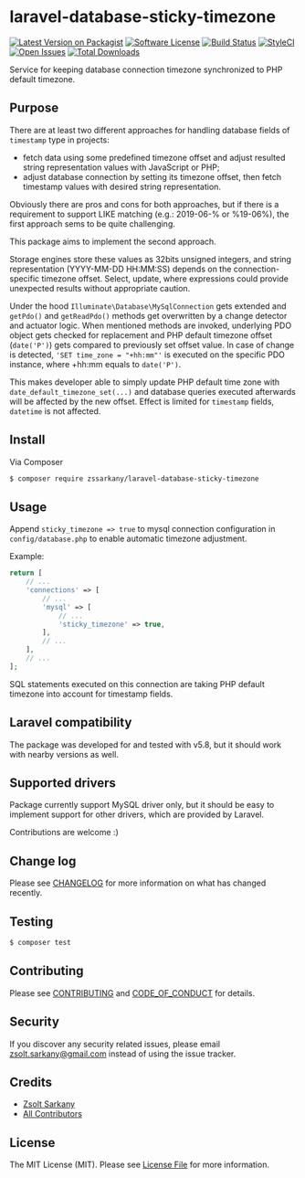 # laravel-database-sticky-timezone

[![Latest Version on Packagist][ico-version]][link-packagist]
[![Software License][ico-license]](LICENSE.md)
[![Build Status][ico-travis]][link-travis]
[![StyleCI](https://github.styleci.io/repos/190005727/shield?branch=master)](https://github.styleci.io/repos/190005727)
[![Open Issues][ico-issues]][link-issues]
[![Total Downloads][ico-downloads]][link-downloads]

Service for keeping database connection timezone synchronized to PHP default timezone.

## Purpose

There are at least two different approaches for handling database fields of
`timestamp` type in projects:

- fetch data using some predefined timezone offset and adjust resulted string
  representation values with JavaScript or PHP;
- adjust database connection by setting its timezone offset, then fetch timestamp
  values with desired string representation.

Obviously there are pros and cons for both approaches, but if there is a
requirement to support LIKE matching (e.g.: 2019-06-% or %19-06%), the first
approach sems to be quite challenging.

This package aims to implement the second approach.

Storage engines store these values as 32bits unsigned integers, and string
representation (YYYY-MM-DD HH:MM:SS) depends on the connection-specific timezone
offset. Select, update, where expressions could provide unexpected results without
appropriate caution.

Under the hood `Illuminate\Database\MySqlConnection` gets extended and `getPdo()`
and `getReadPdo()` methods get overwritten by a change detector and actuator logic.
When mentioned methods are invoked, underlying PDO object gets checked for
replacement and PHP default timezone offset (`date('P')`) gets compared to
previously set offset value. In case of change is detected, `'SET time_zone = "+hh:mm"'`
is executed on the specific PDO instance, where +hh:mm equals to `date('P')`.

This makes developer able to simply update PHP default time zone with
`date_default_timezone_set(...)` and database queries executed afterwards
will be affected by the new offset. Effect is limited for `timestamp` fields,
`datetime` is not affected.

## Install

Via Composer

``` bash
$ composer require zssarkany/laravel-database-sticky-timezone
```

## Usage

Append `sticky_timezone => true` to mysql connection configuration in
`config/database.php` to enable automatic timezone adjustment.

Example:
``` php
return [
    // ...
    'connections' => [
        // ...
        'mysql' => [
            // ...
            'sticky_timezone' => true,
        ],
        // ...
    ],
    // ...
];
```

SQL statements executed on this connection are taking PHP default timezone
into account for timestamp fields.

## Laravel compatibility

The package was developed for and tested with v5.8, but it should work with
nearby versions as well.

## Supported drivers

Package currently support MySQL driver only, but it should be easy to implement
support for other drivers, which are provided by Laravel.

Contributions are welcome :)

## Change log

Please see [CHANGELOG](CHANGELOG.md) for more information on what has changed recently.

## Testing

``` bash
$ composer test
```

## Contributing

Please see [CONTRIBUTING](CONTRIBUTING.md) and [CODE_OF_CONDUCT](CODE_OF_CONDUCT.md) for details.

## Security

If you discover any security related issues, please email zsolt.sarkany@gmail.com instead of using the issue tracker.

## Credits

- [Zsolt Sarkany][link-author]
- [All Contributors][link-contributors]

## License

The MIT License (MIT). Please see [License File](LICENSE.md) for more information.

[ico-version]: https://img.shields.io/packagist/v/zssarkany/laravel-database-sticky-timezone.svg?style=flat-square
[ico-license]: https://img.shields.io/badge/license-MIT-brightgreen.svg?style=flat-square
[ico-travis]: https://img.shields.io/travis/com/zssarkany/laravel-database-sticky-timezone/master.svg?style=flat-square
[ico-issues]: https://img.shields.io/github/issues-raw/zssarkany/laravel-database-sticky-timezone.svg?style=flat-square
[ico-downloads]: https://img.shields.io/packagist/dt/zssarkany/laravel-database-sticky-timezone.svg?style=flat-square

[link-packagist]: https://packagist.org/packages/zssarkany/laravel-database-sticky-timezone
[link-travis]: https://travis-ci.com/zssarkany/laravel-database-sticky-timezone
[link-issues]: https://github.com/zssarkany/laravel-database-sticky-timezone/issues
[link-downloads]: https://packagist.org/packages/zssarkany/laravel-database-sticky-timezone
[link-author]: https://github.com/zssarkany
[link-contributors]: ../../contributors
